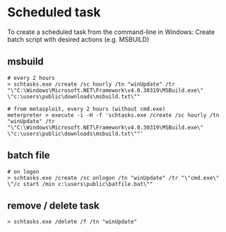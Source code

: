 <!---------------------------------------------------------------------------------
Copyright: (c) BLS OPS LLC.
This program is free software: you can redistribute it and/or modify
it under the terms of the GNU General Public License as published by
the Free Software Foundation, version 3.
This program is distributed in the hope that it will be useful,
but WITHOUT ANY WARRANTY; without even the implied warranty of
MERCHANTABILITY or FITNESS FOR A PARTICULAR PURPOSE. See the
GNU General Public License for more details.
You should have received a copy of the GNU General Public License
along with this program. If not, see <https://www.gnu.org/licenses/>.
--------------------------------------------------------------------------------->
# Scheduled task

To create a scheduled task from the command-line in Windows:
Create batch script with desired actions (e.g. MSBUILD)

## msbuild
~~~
# every 2 hours
> schtasks.exe /create /sc hourly /tn "winUpdate" /tr "\"C:\Windows\Microsoft.NET\Framework\v4.0.30319\MSBuild.exe\" \"c:\users\public\downloads\msbuild.txt\""

# from metasploit, every 2 hours (without cmd.exe)
meterpreter > execute -i -H -f 'schtasks.exe /create /sc hourly /tn "winUpdate" /tr "\"C:\Windows\Microsoft.NET\Framework\v4.0.30319\MSBuild.exe\" \"c:\users\public\downloads\msbuild.txt\""'
~~~

## batch file
~~~
# on logon
> schtasks.exe /create /sc onlogon /tn "winUpdate" /tr "\"cmd.exe\" \"/c start /min c:\users\public\batfile.bat\""
~~~

## remove / delete task
~~~
> schtasks.exe /delete /f /tn "winUpdate"
~~~